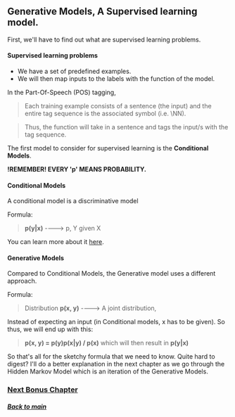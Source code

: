 ## Generative Models, A Supervised learning model.

First, we'll have to find out what are supervised learning problems.
#### Supervised learning problems
- We have a set of predefined examples.
- We will then map inputs to the labels with the function of the model.

In the Part-Of-Speech (POS) tagging,
> Each training example consists of a sentence (the input) and the entire tag
sequence is the associated symbol (i.e. \NN).

> Thus, the function will take in a sentence and tags the input/s with
the tag sequence.

The first model to consider for supervised learning is the **Conditional Models**.

**!REMEMBER! EVERY 'p' MEANS PROBABILITY.**

#### Conditional Models
A conditional model is a discriminative model

Formula:
>  **p(y|x)** ----> p, Y given X

You can learn more about it [here](https://cs.stackexchange.com/questions/16777/hidden-markov-model-in-tagging-problem).

#### Generative Models
Compared to Conditional Models, the Generative model uses a different approach.

Formula:
> Distribution **p(x, y)** ----> A joint distribution,

Instead of expecting an input (in Conditional models, x has to be given). So thus,
 we will end up with this:

> **p(x, y) = p(y)p(x|y) / p(x)** which will then result in **p(y|x)**

So that's all for the sketchy formula that we need to know. Quite hard to digest?
I'll do a better explanation in the next chapter as we go through the Hidden Markov Model which is an iteration of the Generative Models.

### [Next Bonus Chapter](https://github.com/nixxholas/nlp-exploration/blob/master/BONUS2_HMMBasics.md)

##### [Back to main](https://github.com/nixxholas/nlp-exploration/)
